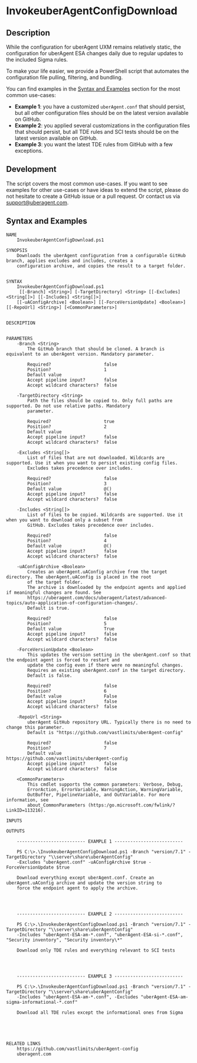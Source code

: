 # InvokeuberAgentConfigDownload

## Description

While the configuration for uberAgent UXM remains relatively static, the configuration for uberAgent ESA changes daily due to regular updates to the included Sigma rules.

To make your life easier, we provide a PowerShell script that automates the configuration file pulling, filtering, and bundling.

You can find examples in the [Syntax and Examples](#syntax-and-examples) section for the most common use-cases:
- **Example 1**: you have a customized `uberAgent.conf` that should persist, but all other configuration files should be on the latest version available on GitHub.
- **Example 2**: you applied several customizations in the configuration files that should persist, but all TDE rules and SCI tests should be on the latest version available on GitHub.
- **Example 3**: you want the latest TDE rules from GitHub with a few exceptions.

## Development
The script covers the most common use-cases. If you want to see examples for other use-cases or have ideas to extend the script, please do not hesitate to create a GitHub issue or a pull request. Or contact us via [support@uberagent.com](mailto:support@uberagent.com).

## Syntax and Examples

```
NAME
    InvokeuberAgentConfigDownload.ps1
    
SYNOPSIS
    Downloads the uberAgent configuration from a configurable GitHub branch, applies excludes and includes, creates a 
    configuration archive, and copies the result to a target folder.
    
    
SYNTAX
    InvokeuberAgentConfigDownload.ps1
     [[-Branch] <String>] [-TargetDirectory] <String> [[-Excludes] <String[]>] [[-Includes] <String[]>] 
    [[-uAConfigArchive] <Boolean>] [[-ForceVersionUpdate] <Boolean>] [[-RepoUrl] <String>] [<CommonParameters>]
    
    
DESCRIPTION
    

PARAMETERS
    -Branch <String>
        The GitHub branch that should be cloned. A branch is equivalent to an uberAgent version. Mandatory parameter.
        
        Required?                    false
        Position?                    1
        Default value                
        Accept pipeline input?       false
        Accept wildcard characters?  false
        
    -TargetDirectory <String>
        Path the files should be copied to. Only full paths are supported. Do not use relative paths. Mandatory 
        parameter.
        
        Required?                    true
        Position?                    2
        Default value                
        Accept pipeline input?       false
        Accept wildcard characters?  false
        
    -Excludes <String[]>
        List of files that are not downloaded. Wildcards are supported. Use it when you want to persist existing config files. 
        Excludes takes precedence over includes.
        
        Required?                    false
        Position?                    3
        Default value                @()
        Accept pipeline input?       false
        Accept wildcard characters?  false
        
    -Includes <String[]>
        List of files to be copied. Wildcards are supported. Use it when you want to download only a subset from 
        GitHub. Excludes takes precedence over includes.
        
        Required?                    false
        Position?                    4
        Default value                @()
        Accept pipeline input?       false
        Accept wildcard characters?  false
        
    -uAConfigArchive <Boolean>
        Creates an uberAgent.uAConfig archive from the target directory. The uberAgent.uAConfig is placed in the root 
        of the target folder.
        The archive is downloaded by the endpoint agents and applied if meaningful changes are found. See 
        https://uberagent.com/docs/uberagent/latest/advanced-topics/auto-application-of-configuration-changes/.
        Default is true.
        
        Required?                    false
        Position?                    5
        Default value                True
        Accept pipeline input?       false
        Accept wildcard characters?  false
        
    -ForceVersionUpdate <Boolean>
        This updates the version setting in the uberAgent.conf so that the endpoint agent is forced to restart and 
        update the config even if there were no meaningful changes.
        Requires an existing uberAgent.conf in the target directory.
        Default is false.
        
        Required?                    false
        Position?                    6
        Default value                False
        Accept pipeline input?       false
        Accept wildcard characters?  false
        
    -RepoUrl <String>
        uberAgent GitHub repository URL. Typically there is no need to change this parameter.
        Default is "https://github.com/vastlimits/uberAgent-config"
        
        Required?                    false
        Position?                    7
        Default value                https://github.com/vastlimits/uberAgent-config
        Accept pipeline input?       false
        Accept wildcard characters?  false
        
    <CommonParameters>
        This cmdlet supports the common parameters: Verbose, Debug,
        ErrorAction, ErrorVariable, WarningAction, WarningVariable,
        OutBuffer, PipelineVariable, and OutVariable. For more information, see 
        about_CommonParameters (https:/go.microsoft.com/fwlink/?LinkID=113216). 
    
INPUTS
    
OUTPUTS
    
    -------------------------- EXAMPLE 1 --------------------------
    
    PS C:\>.\InvokeuberAgentConfigDownload.ps1 -Branch "version/7.1" -TargetDirectory "\\server\share\uberAgentConfig" 
    -Excludes "uberAgent.conf" -uAConfigArchive $true -ForceVersionUpdate $true
    
    Download everything except uberAgent.conf. Create an uberAgent.uAConfig archive and update the version string to 
    force the endpoint agent to apply the archive.
    
    
    
    
    -------------------------- EXAMPLE 2 --------------------------
    
    PS C:\>.\InvokeuberAgentConfigDownload.ps1 -Branch "version/7.1" -TargetDirectory "\\server\share\uberAgentConfig" 
    -Includes "uberAgent-ESA-am-*.conf", "uberAgent-ESA-si-*.conf", "Security inventory", "Security inventory\*"
    
    Download only TDE rules and everything relevant to SCI tests
    
    
    
    
    -------------------------- EXAMPLE 3 --------------------------
    
    PS C:\>.\InvokeuberAgentConfigDownload.ps1 -Branch "version/7.1" -TargetDirectory "\\server\share\uberAgentConfig" 
    -Includes "uberAgent-ESA-am-*.conf", -Excludes "uberAgent-ESA-am-sigma-informational-*.conf"
    
    Download all TDE rules except the informational ones from Sigma
    
    
    
    
    
RELATED LINKS
    https://github.com/vastlimits/uberAgent-config
    uberagent.com
```